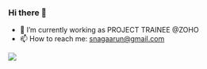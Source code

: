### Hi there 👋
- 🔭 I’m currently working as PROJECT TRAINEE @ZOHO
- 📫 How to reach me: snagaarun@gmail.com

<img src = "https://github-readme-stats.vercel.app/api?username=nagaarun30&theme=radical"/>
<!--
**nagaarun30/nagaarun30** is a ✨ _special_ ✨ repository because its `README.md` (this file) appears on your GitHub profile.

Here are some ideas to get you started:

- 🔭 I’m currently working on ...
- 🌱 I’m currently learning Flutter
- 👯 I’m looking to collaborate on ...
- 🤔 I’m looking for help with ...
- 💬 Ask me about ...
- 📫 How to reach me: ...
- 😄 Pronouns: ...
- ⚡ Fun fact: ...
-->
